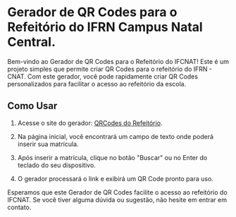 # Gerador de QR Codes para o Refeitório do IFRN Campus Natal Central.

Bem-vindo ao Gerador de QR Codes para o Refeitório do IFCNAT! Este é um projeto simples que permite criar QR Codes para o refeitório do IFRN - CNAT. Com este gerador, você pode rapidamente criar QR Codes personalizados para facilitar o acesso ao refeitório da escola.

## Como Usar

1. Acesse o site do gerador: [QRCodes do Refeitório](https://www2.ifrn.edu.br/refeitoriocnat/).

2. Na página inicial, você encontrará um campo de texto onde poderá inserir sua matrícula.

3. Após inserir a matrícula, clique no botão "Buscar" ou no Enter do teclado do seu dispositivo.

4. O gerador processará o link e exibirá um QR Code pronto para uso.

Esperamos que este Gerador de QR Codes facilite o acesso ao refeitório do IFCNAT. Se você tiver alguma dúvida ou sugestão, não hesite em entrar em contato.
